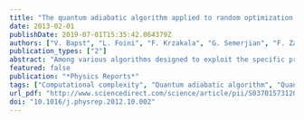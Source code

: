 ```yaml
---
title: "The quantum adiabatic algorithm applied to random optimization problems: The quantum spin glass perspective"
date: 2013-02-01
publishDate: 2019-07-01T15:35:42.064379Z
authors: ["V. Bapst", "L. Foini", "F. Krzakala", "G. Semerjian", "F. Zamponi"]
publication_types: ["2"]
abstract: "Among various algorithms designed to exploit the specific properties of quantum computers with respect to classical ones, the quantum adiabatic algorithm is a versatile proposition to find the minimal value of an arbitrary cost function (ground state energy). Random optimization problems provide a natural testbed to compare its efficiency with that of classical algorithms. These problems correspond to mean field spin glasses that have been extensively studied in the classical case. This paper reviews recent analytical works that extended these studies to incorporate the effect of quantum fluctuations, and presents also some original results in this direction."
featured: false
publication: "*Physics Reports*"
tags: ["Computational complexity", "Quantum adiabatic algorithm", "Quantum annealing", "Quantum spin glasses"]
url_pdf: "http://www.sciencedirect.com/science/article/pii/S037015731200347X"
doi: "10.1016/j.physrep.2012.10.002"
---
```


